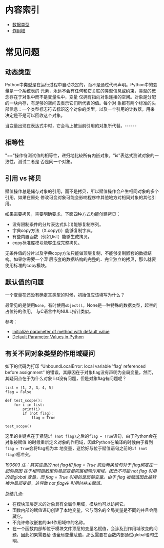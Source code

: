 # 内容索引

- [数据类型](./type/README.md)
- [作用域](./scope/README.md)

# 常见问题

## 动态类型

Python中类型是在运行过程中自动决定的，而不是通过代码声明。Python中的变量是一个系统表的
元素，永远不会有任何和它关联的类型信息或约束，类型的概念存在于对象中而不是变量名中，变量
仅拥有指向对象连接的空间。对象是分配的一块内存，有足够的空间去表示它们所代表的值。每个对
象都有两个标准的头部信息：一个类型标志符去标识这个对象的类型，以及一个引用的计数器，用来
决定是不是可以回收这个对象。

当变量出现在表达式中时，它会马上被当前引用的对象所代替。------

## 相等性

"=="操作符测试值的相等性，递归地比较所有内嵌对象。"is"表达式测试对象的一致性，测试二者是
否是同一个对象。

## 引用 vs 拷贝

赋值操作总是储存对象的引用，而不是拷贝，所以赋值操作会产生相同对象的多个引用，如果在原处
修改可变对象可能会影响程序中其他地方对相同对象的其他引用。

如果需要拷贝，需要明确要求，下面四种方式均能创建拷贝：

- 没有限制条件的分片表达式(L[:])能够复制序列。
- 字典copy方法（X.copy()）能够复制字典。
- 有些内置函数（例如,list）能够生成拷贝。
- copy标准库模块能够生成完整拷贝。

无条件值的分片以及字典copy方法只能做顶层复制，不能够复制嵌套的数据结构。如果你需要一个深
层嵌套的数据结构的完整的、完全独立的拷贝，那么就要使用标准的copy模块。

## 默认值的问题

一个变量在还没有确定其类型的时候，初始值应该填写为什么？

最常见的是使用`None`，有时使用`object()`。None是一种特殊的数据类型，起空的占位符的作用，
与C语言中的NULL指针类似。

参考：

- [Initialize parameter of method with default value](https://stackoverflow.com/questions/13075044/initialize-parameter-of-method-with-default-value)
- [Default Parameter Values in Python](http://effbot.org/zone/default-values.htm)


## 有关不同对象类型的作用域疑问

如下的代码为打印 “UnboundLocalError: local variable 'flag' referenced before assignment” 的错误，其原因在于对象flag没有声明为全局变量。然而，其疑问点在于为什么对象
list没有问题，但是对象flag有问题呢？

```
list = [1, 2, 3, 4, 5]
flag = False

def test_scope():
    for i in list:
        print(i)
        if (not flag):
            flag = True

test_scope()
```

这里的关键点在于紧随`if (not flag)`之后的`flag = True`语句，由于Python会在对象被赋值
的时候重新定义对象的作用域，因此Python在编译的时候由于看到`flag = True`会将flag视为本
地变量，这恰好与位于赋值语句之前的`if (not flag)`相冲突。

*190603 注：其实这里的 not flag和 flag = True 前后两条语句对于 flag绑定在一起的原因
在于相同函数里的局部变量同属相同作用域，因此不可能 not flag 引用的是global 变量，而
flag = True 引用的是局部变量。由于 flag 被赋值因此被转换为局部变量，这导致 not flag在
引用时并未赋值。*

总结几点:

- 在模块顶层定义的对象具有全局作用域，模块均可以访问它。
- 函数内部的赋值语句创建了本地变量，它与同名的全局变量是不同的并且会隐藏它。
- 不允许修改嵌套的def作用域中的名称。
- 在一个函数内部却位于模块文件顶层的变量名赋值，会涉及到作用域改变的问题，因此如果需要给
该全局变量赋值，那么需要在函数内部通过global语句生明。

